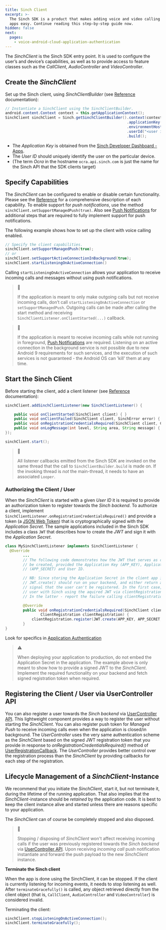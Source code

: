 ```yaml
---
title: Sinch Client
excerpt: >-
  The Sinch SDK is a product that makes adding voice and video calling to mobile
  apps easy. Continue reading this step-by-step guide now.
hidden: false
next:
  pages:
    - voice-android-cloud-application-authentication
---
```


The _SinchClient_ is the Sinch SDK entry point. It is used to configure the user’s and device’s capabilities, as well as to provide access to feature classes such as the _CallClient_, _AudioController_ and _VideoController_.

## Create the _SinchClient_

Set up the Sinch client, using _SinchClientBuilder_ (see [Reference](https://sinch.github.io/docs/voice/voice-for-android-cloud/reference/com/sinch/android/rtc/SinchClientBuilder.html) documentation):

```java
// Instantiate a SinchClient using the SinchClientBuilder.
android.content.Context context = this.getApplicationContext();
SinchClient sinchClient = Sinch.getSinchClientBuilder().context(context)
                                                       .applicationKey("<application key>")
                                                       .environmentHost("ocra.api.sinch.com")
                                                       .userId("<user id>")
                                                       .build();
```

* The _Application Key_ is obtained from the [Sinch Developer Dashboard - Apps](https://portal.sinch.com/#/apps). 
* The _User ID_ should uniquely identify the user on the particular device.
* (The term _Ocra_ in the hostname `ocra.api.sinch.com` is just the name for the Sinch API that the SDK clients target)

## Specify Capabilities

The _SinchClient_ can be configured to enable or disable certain functionality. Please see the [Reference](reference\index.html?com\sinch\android\rtc\SinchClient.html) for a comprehensive description of each capability. To enable support for _push notifications_, use the method `sinchClient.setSupportManagedPush(true)`. Also see [Push Notifications](doc:voice-android-cloud-push-notifications) for additional steps that are required to fully implement support for push notifications.

The following example shows how to set up the client with voice calling enabled.

```java
// Specify the client capabilities.
sinchClient.setSupportManagedPush(true);
// or
sinchClient.setSupportActiveConnectionInBackground(true);
sinchClient.startListeningOnActiveConnection()
```

Calling `startListeningOnActiveConnection` allows your application to receive incoming calls and messages without using push notifications.

> 📘
>
> If the application is meant to only make outgoing calls but not receive incoming calls, don’t call `startListeningOnActiveConnection` or `setSupportManagedPush`. Outgoing calls can be made after calling the start method and receiving `SinchClientListener.onClientStarted(...)` callback.

> 📘
>
> If the application is meant to receive incoming calls while not running in foreground, [Push Notifications](doc:voice-android-cloud-push-notifications) are required. Listening on an active connection in the background service is not possible due to new Android 9 requirements for such services, and the execution of such services is not guaranteed - the Android OS can 'kill' them at any time.

## Start the Sinch Client

Before starting the client, add a client listener (see [Reference](reference\com\sinch\android\rtc\SinchClientListener.html) documentation):

```java
sinchClient.addSinchClientListener(new SinchClientListener() {

    public void onClientStarted(SinchClient client) { }
    public void onClientFailed(SinchClient client, SinchError error) { }
    public void onRegistrationCredentialsRequired(SinchClient client, ClientRegistration registrationCallback) { }
    public void onLogMessage(int level, String area, String message) { }
});

sinchClient.start();
```

> 📘
>
> All listener callbacks emitted from the Sinch SDK are invoked on the same thread that the call to `SinchClientBuilder.build` is made on. If the invoking thread is _not_ the main-thread, it needs to have an associated `Looper`.

### Authorizing the Client / User

When the _SinchClient_ is started with a given _User ID_ it is required to provide an authorization token to register towards the _Sinch backend_. To authorize a client, implement `SinchClientListener.onRegistrationCredentialsRequired()` and provide a token (a [JSON Web Token](https://jwt.io/)) that is cryptographically signed with the _Application Secret_. The sample applications included in the Sinch SDK includes a class `JWT` that describes how to create the _JWT_ and sign it with the _Application Secret_.

```java
class MySinchClientListener implements SinchClientListener {
  @Override
        ...
        // The following code demonstrates how the JWT that serves as credential should
        // be created, provided the Application Key (APP_KEY), Application Secret
        // (APP_SECRET) and User ID.

        // NB: Since storing the Application Secret in the client app is not safe,
        // JWT.create() should run on your backend, and either return a valid JWT or
        // signal that the user can't be registered. In the first case, register the
        // user with Sinch using the aquired JWT via clientRegistration.register(...).
        // In the latter - report the failure calling clientRegistration.registerFailed()

        @Override
        public void onRegistrationCredentialsRequired(SinchClient client,
                ClientRegistration clientRegistration) {
            clientRegistration.register(JWT.create(APP_KEY, APP_SECRET, client.getLocalUserId()));
        }
}
```

Look for specifics in [Application Authentication](doc:voice-android-cloud-application-authentication)

> ⚠
>
> When deploying your application to production, do not embed the Application Secret in the application. The example above is only meant to show how to provide a signed JWT to the _SinchClient_. Implement the required functionality on your backend and fetch signed registration token when required.

## Registering the Client / User via UserController API

You can also register a user towards the _Sinch backend_ via [UserController API](doc:voice-android-cloud-user-controller). This lightweight component provides a way to register the user without starting the _SinchClient_. You can also register push token for _Managed Push_ to receive incoming calls even when the application is closed/in background. The _UserController_ uses the very same authentication scheme as the _SinchClient_ based on the signed JWT registration token that you provide in response to _onRegistrationCredentialsRequired()_ method of [UserRegistrationCallback](reference\com\sinch\android\rtc\UserRegistrationCallback.html). The _UserController_ provides better control over the registration process than the _SinchClient_ by providing callbacks for each step of the registration.

## Lifecycle Management of a _SinchClient_-Instance

We recommend that you initiate the _SinchClient_, start it, but not terminate it, during the lifetime of the running application. That also implies that the _SinchClient_-instance should be _retained_ by the application code. It is best to keep the client instance alive and started unless there are reasons specific to your application. 

The _SinchClient_ can of course be completely stopped and also disposed. 

> 📘
>
> Stopping / disposing of _SinchClient_ won't affect receiving incoming calls if the user was previously registered towards the _Sinch backend_ via [UserController API](doc:voice-android-cloud-user-controller). Upon receiving _incoming call_ push notification instantiate and forward the push payload to the new _SinchClient_ instance. 

**Terminate the Sinch client**

When the app is done using the SinchClient, it can be stopped. If the client is currently listening for incoming events, it needs to stop listening as well. After `terminateGracefully()` is called, any object retrieved directly from the client object (that is, `CallClient`, `AudioController` and `VideoController`) is considered invalid.

Terminating the client:

```java
sinchClient.stopListeningOnActiveConnection();
sinchClient.terminateGracefully();
```
